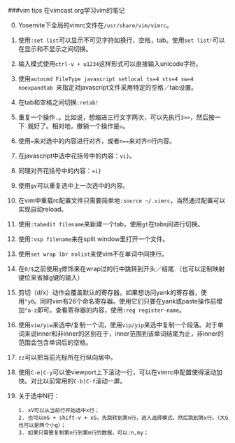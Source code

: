 ###vim tips
在vimcast.org学习vim的笔记

0. Yosemite下全局的vimrc文件在`/usr/share/vim/vimrc`。
1. 使用`:set list`可以显示不可见字符如换行，空格，tab。使用`set list!`可以在显示和不显示之间切换。
2. 输入模式使用`ctrl-v + u1234`这样形式可以直接输入unicode字符。
3. 使用`autocmd FileType javascript setlocal ts=4 sts=4 sw=4 noexpandtab
`来指定对javascript文件采用特定的空格／tab设置。
4. 在tab和空格之间切换`:retab!`
5. 重复一个操作`.`。比如说，想缩进三行文字两次，可以先执行`3>>`，然后按一下`.`就好了。相对地，撤销一个操作是`u`。
6. 使用`=`来对选中的内容进行对齐，或者`n==`来对齐n行内容。
7. 在javascript中选中花括号中的内容：`vi}`。
7. 同理对齐花括号中的内容：`=i}`
6. 使用`gv`可以重复选中上一次选中的内容。
7. 在vim中重载rc配置文件只需要简单地`:source ~/.vimrc`，当然通过配置可以实现自动reload。
8. 使用`:tabedit filename`来新建一个tab，使用`gt`在tabs间进行切换。
9. 使用`:vsp filename`来在split window里打开一个文件。
10. 使用`set wrap lbr nolist`来使vim不在单词中间换行。
11. 在`0/$`之前使用`g`修饰来在wrap过的行中跳转到开头／结尾.（也可以定制映射键位来省掉g键的输入）
12. 剪切（d/x）动作会覆盖默认的寄存器。如果想访问yank的寄存器，使用`"y0`。同时vim有26个命名寄存器。使用它们只要在yank或paste操作前增加`"a-z`即可。查看寄存器的内容，使用`:reg register-name`。
13. 使用`viw/yiw`来选中/复制一个词，使用`vip/yip`来选中复制一个段落。对于单词来说inner和非inner的区别在于，inner范围到该单词结尾为止，非inner的范围会包含单词后的空格。
14. `zz`可以把当前光标所在行纵向居中。
15. 使用`C-e|C-y`可以使viewport上下滚动一行，可以在vimrc中配置使得滚动加快。对比以前常用的`C-b|C-f`滚动一屏。
16. 关于选中N行：
		
		1. xV可以从当前行开始选中x行；
		2. 也可以nG + shift-v + xG，先跳转到第n行，进入选择模式，然后跳到第x行。（大G也可以是两个小g）；
		3. 如果只需要复制第n行到第m行的数据，可以:n,my；